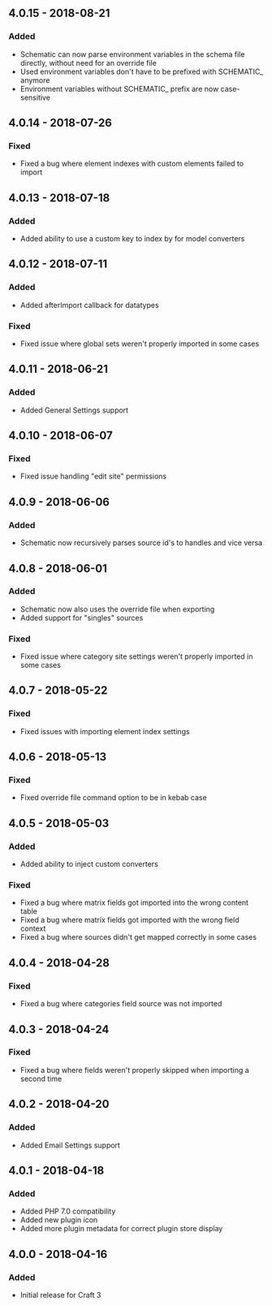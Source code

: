 ## 4.0.15 - 2018-08-21
### Added
- Schematic can now parse environment variables in the schema file directly, without need for an override file
- Used environment variables don't have to be prefixed with SCHEMATIC_ anymore
- Environment variables without SCHEMATIC_ prefix are now case-sensitive

## 4.0.14 - 2018-07-26
### Fixed
- Fixed a bug where element indexes with custom elements failed to import

## 4.0.13 - 2018-07-18
### Added
- Added ability to use a custom key to index by for model converters

## 4.0.12 - 2018-07-11
### Added
- Added afterImport callback for datatypes

### Fixed
- Fixed issue where global sets weren't properly imported in some cases

## 4.0.11 - 2018-06-21
### Added
- Added General Settings support

## 4.0.10 - 2018-06-07
### Fixed
- Fixed issue handling "edit site" permissions

## 4.0.9 - 2018-06-06
### Added
- Schematic now recursively parses source id's to handles and vice versa

## 4.0.8 - 2018-06-01
### Added
- Schematic now also uses the override file when exporting
- Added support for "singles" sources

### Fixed
- Fixed issue where category site settings weren't properly imported in some cases

## 4.0.7 - 2018-05-22
### Fixed
- Fixed issues with importing element index settings

## 4.0.6 - 2018-05-13
### Fixed
- Fixed override file command option to be in kebab case

## 4.0.5 - 2018-05-03
### Added
- Added ability to inject custom converters

### Fixed
- Fixed a bug where matrix fields got imported into the wrong content table
- Fixed a bug where matrix fields got imported with the wrong field context
- Fixed a bug where sources didn't get mapped correctly in some cases

## 4.0.4 - 2018-04-28
### Fixed
- Fixed a bug where categories field source was not imported

## 4.0.3 - 2018-04-24
### Fixed
- Fixed a bug where fields weren't properly skipped when importing a second time

## 4.0.2 - 2018-04-20
### Added
- Added Email Settings support

## 4.0.1 - 2018-04-18
### Added
- Added PHP 7.0 compatibility
- Added new plugin icon
- Added more plugin metadata for correct plugin store display

## 4.0.0 - 2018-04-16
### Added
- Initial release for Craft 3
